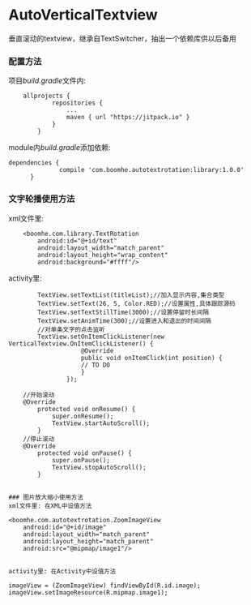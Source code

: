 # AutoVerticalTextview
垂直滚动的textview，继承自TextSwitcher，抽出一个依赖库供以后备用


### 配置方法

项目*build.gradle*文件内:
````
    allprojects {
    		repositories {
    			...
    			maven { url "https://jitpack.io" }
    		}
    	}

````
module内*build.gradle*添加依赖:
  ````
  dependencies {
    	        compile 'com.boomhe.autotextrotation:library:1.0.0'
    	}

````
### 文字轮播使用方法

xml文件里:
````
    <boomhe.com.library.TextRotation
        android:id="@+id/text"
        android:layout_width="match_parent"
        android:layout_height="wrap_content"
        android:background="#ffff"/>
````

activity里:
````
        TextView.setTextList(titleList);//加入显示内容,集合类型
        TextView.setText(26, 5, Color.RED);//设置属性,具体跟踪源码
        TextView.setTextStillTime(3000);//设置停留时长间隔
        TextView.setAnimTime(300);//设置进入和退出的时间间隔
        //对单条文字的点击监听
        TextView.setOnItemClickListener(new VerticalTextview.OnItemClickListener() {
                    @Override
                    public void onItemClick(int position) {
                    // TO DO
                    }
                });

````
        //开始滚动
        @Override
            protected void onResume() {
                super.onResume();
                TextView.startAutoScroll();
            }
        //停止滚动
        @Override
            protected void onPause() {
                super.onPause();
                TextView.stopAutoScroll();
            }
````

### 图片放大缩小使用方法
xml文件里: 在XML中设值方法
````
    <boomhe.com.autotextrotation.ZoomImageView
        android:id="@+id/image"
        android:layout_width="match_parent"
        android:layout_height="match_parent"
        android:src="@mipmap/image1"/>
````

activity里: 在Activity中设值方法 
````
    imageView = (ZoomImageView) findViewById(R.id.image);
    imageView.setImageResource(R.mipmap.image1);

````
